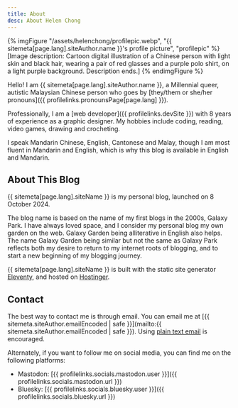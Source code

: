 ```yaml
---
title: About
desc: About Helen Chong
---
```

{% imgFigure "/assets/helenchong/profilepic.webp", "{{ sitemeta[page.lang].siteAuthor.name }}'s profile picture", "profilepic" %}
[Image description: Cartoon digital illustration of a Chinese person with light skin and black hair, wearing a pair of red glasses and a purple polo shirt, on a light purple background. Description ends.]
{% endimgFigure %}

Hello! I am {{ sitemeta[page.lang].siteAuthor.name }}, a Millennial queer, autistic Malaysian Chinese person who goes by [they/them or she/her pronouns]({{ profilelinks.pronounsPage[page.lang] }}).

Professionally, I am a [web developer]({{ profilelinks.devSite }}) with 8 years of experience as a graphic designer. My hobbies include coding, reading, video games, drawing and crocheting.

I speak Mandarin Chinese, English, Cantonese and Malay, though I am most fluent in Mandarin and English, which is why this blog is available in English and Mandarin.

## About This Blog

{{ sitemeta[page.lang].siteName }} is my personal blog, launched on 8 October 2024.

The blog name is based on the name of my first blogs in the 2000s, Galaxy Park. I have always loved space, and I consider my personal blog my own garden on the web. Galaxy Garden being alliterative in English also helps. The name Galaxy Garden being similar but not the same as Galaxy Park reflects both my desire to return to my internet roots of blogging, and to start a new beginning of my blogging journey.

{{ sitemeta[page.lang].siteName }} is built with the static site generator [Eleventy](https://www.11ty.dev/), and hosted on [Hostinger](https://www.hostinger.my/).

## Contact

The best way to contact me is through email. You can email me at [{{ sitemeta.siteAuthor.emailEncoded | safe }}](mailto:{{ sitemeta.siteAuthor.emailEncoded | safe }}). Using [plain text email](https://useplaintext.email/) is encouraged.

Alternately, if you want to follow me on social media, you can find me on the following platforms:
- Mastodon: [{{ profilelinks.socials.mastodon.user }}]({{ profilelinks.socials.mastodon.url }})
- Bluesky: [{{ profilelinks.socials.bluesky.user }}]({{ profilelinks.socials.bluesky.url }})